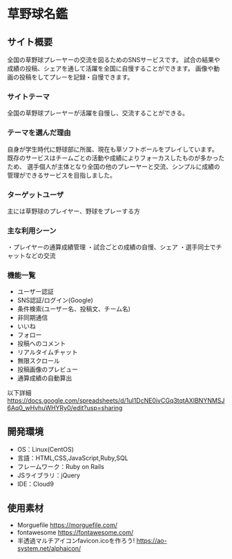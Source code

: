 # 草野球名鑑

## サイト概要
全国の草野球プレーヤーの交流を図るためのSNSサービスです。
試合の結果や成績の投稿、シェアを通して活躍を全国に自慢することができます。
画像や動画の投稿をしてプレーを記録・自慢できます。

### サイトテーマ
全国の草野球プレーヤーが活躍を自慢し、交流することができる。

### テーマを選んだ理由
自身が学生時代に野球部に所属、現在も草ソフトボールをプレイしています。
既存のサービスはチームごとの活動や成績によりフォーカスしたものが多かったため、
選手個人が主体となり全国の他のプレーヤーと交流、シンプルに成績の管理ができるサービスを目指しました。

### ターゲットユーザ
主には草野球のプレイヤー、野球をプレーする方

### 主な利用シーン
・プレイヤーの通算成績管理
・試合ごとの成績の自慢、シェア
・選手同士でチャットなどの交流

### 機能一覧
- ユーザー認証
- SNS認証/ログイン(Google)
- 条件検索(ユーザー名、投稿文、チーム名)
- 非同期通信
- いいね
- フォロー
- 投稿へのコメント
- リアルタイムチャット
- 無限スクロール
- 投稿画像のプレビュー
- 通算成績の自動算出

以下詳細
https://docs.google.com/spreadsheets/d/1uI1DcNE0ivCGq3tqtAXIBNYNMSJ6Aq0_wHvhuWHYRy0/edit?usp=sharing

## 開発環境
- OS：Linux(CentOS)
- 言語：HTML,CSS,JavaScript,Ruby,SQL
- フレームワーク：Ruby on Rails
- JSライブラリ：jQuery
- IDE：Cloud9

## 使用素材
- Morguefile <https://morguefile.com/>
- fontawesome <https://fontawesome.com/>
- 半透過マルチアイコンfavicon.icoを作ろう! <https://ao-system.net/alphaicon/>
